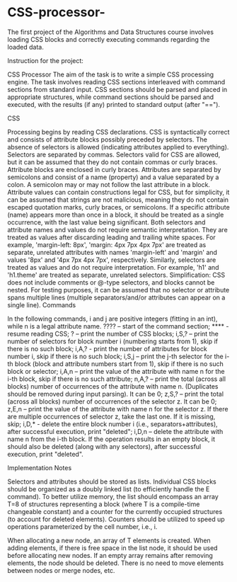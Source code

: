 # CSS-processor-
The first project of the Algorithms and Data Structures course involves loading CSS blocks and correctly executing commands regarding the loaded data.

Instruction for the project:

CSS Processor
The aim of the task is to write a simple CSS processing engine. The task involves reading CSS sections interleaved with command sections from standard input. CSS sections should be parsed and placed in appropriate structures, while command sections should be parsed and executed, with the results (if any) printed to standard output (after "==").

CSS

Processing begins by reading CSS declarations. CSS is syntactically correct and consists of attribute blocks possibly preceded by selectors. The absence of selectors is allowed (indicating attributes applied to everything).
Selectors are separated by commas. Selectors valid for CSS are allowed, but it can be assumed that they do not contain commas or curly braces.
Attribute blocks are enclosed in curly braces.
Attributes are separated by semicolons and consist of a name (property) and a value separated by a colon. A semicolon may or may not follow the last attribute in a block.
Attribute values can contain constructions legal for CSS, but for simplicity, it can be assumed that strings are not malicious, meaning they do not contain escaped quotation marks, curly braces, or semicolons.
If a specific attribute (name) appears more than once in a block, it should be treated as a single occurrence, with the last value being significant.
Both selectors and attribute names and values do not require semantic interpretation. They are treated as values after discarding leading and trailing white spaces. For example, 'margin-left: 8px', 'margin: 4px 7px 4px 7px' are treated as separate, unrelated attributes with names 'margin-left' and 'margin' and values '8px' and '4px 7px 4px 7px', respectively. Similarly, selectors are treated as values and do not require interpretation. For example, 'h1' and 'h1.theme' are treated as separate, unrelated selectors.
Simplification: CSS does not include comments or @-type selectors, and blocks cannot be nested.
For testing purposes, it can be assumed that no selector or attribute spans multiple lines (multiple separators/and/or attributes can appear on a single line).
Commands

In the following commands, i and j are positive integers (fitting in an int), while n is a legal attribute name. ???? – start of the command section;
**** - resume reading CSS;
? – print the number of CSS blocks;
i,S,? – print the number of selectors for block number i (numbering starts from 1), skip if there is no such block;
i,A,? - print the number of attributes for block number i, skip if there is no such block;
i,S,j – print the j-th selector for the i-th block (block and attribute numbers start from 1), skip if there is no such block or selector;
i,A,n – print the value of the attribute with name n for the i-th block, skip if there is no such attribute;
n,A,? – print the total (across all blocks) number of occurrences of the attribute with name n. (Duplicates should be removed during input parsing). It can be 0;
z,S,? – print the total (across all blocks) number of occurrences of the selector z. It can be 0;
z,E,n – print the value of the attribute with name n for the selector z. If there are multiple occurrences of selector z, take the last one. If it is missing, skip;
i,D,* - delete the entire block number i (i.e., separators+attributes), after successful execution, print "deleted";
i,D,n – delete the attribute with name n from the i-th block. If the operation results in an empty block, it should also be deleted (along with any selectors), after successful execution, print "deleted".

Implementation Notes

Selectors and attributes should be stored as lists. Individual CSS blocks should be organized as a doubly linked list (to efficiently handle the E command). To better utilize memory, the list should encompass an array T=8 of structures representing a block (where T is a compile-time changeable constant) and a counter for the currently occupied structures (to account for deleted elements). Counters should be utilized to speed up operations parameterized by the cell number, i.e., i.

When allocating a new node, an array of T elements is created. When adding elements, if there is free space in the list node, it should be used before allocating new nodes. If an empty array remains after removing elements, the node should be deleted. There is no need to move elements between nodes or merge nodes, etc.
